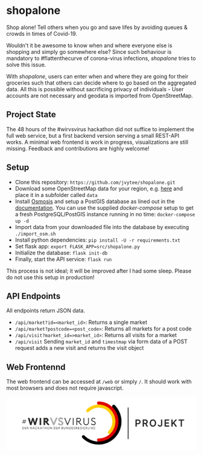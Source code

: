 # shopalone
Shop alone! Tell others when you go and save lifes by avoiding queues &amp; crowds in times of Covid-19.

Wouldn't it be awesome to know when and where everyone else is shopping and simply go somewhere else?
Since such behaviour is mandatory to #flattenthecurve of corona-virus infections, *shopalone* tries to solve this issue.

With *shopalone*, users can enter when and where they are going for their groceries such that others can decide where to go based on the aggregated data.
All this is possible without sacrificing privacy of individuals - User accounts are not necessary and geodata is imported from OpenStreetMap.

## Project State
The 48 hours of the #wirvsvirus hackathon did not suffice to implement the full web service, but a first backend version serving a small REST-API works.
A minimal web frontend is work in progress, visualizations are still missing.
Feedback and contributions are highly welcome!

## Setup
- Clone this repository: `https://github.com/jvytee/shopalone.git`
- Download some OpenStreetMap data for your region, e.g. [here](https://download.geofabrik.de/) and place it in a subfolder called `data`
- Install [Osmosis](https://github.com/openstreetmap/osmosis) and setup a PostGIS database as lined out in the [documentation](https://wiki.openstreetmap.org/wiki/Osmosis/PostGIS_Setup). You can use the supplied *docker-compose* setup to get a fresh PostgreSQL/PostGIS instance running in no time: `docker-compose up -d`
- Import data from your downloaded file into the database by executing `./import_osm.sh`
- Install python dependencies: `pip install -U -r requirements.txt`
- Set flask app: `export FLASK_APP=src/shopalone.py`
- Initialize the database: `flask init-db`
- Finally, start the API service: `flask run`

This process is not ideal; it will be improved after I had some sleep. Please do not use this setup in production!

## API Endpoints
All endpoints return JSON data.
- `/api/market?id=<market_id>`: Returns a single market
- `/api/market?postcode=<post_code>`: Returns all markets for a post code
- `/api/visit?market_id=>market_id>`: Returns all visits for a market
- `/api/visit` Sending `market_id` and `timestmap` via form data of a POST request adds a new visit and returns the visit object

## Web Frontennd
The web frontend can be accessed at `/web` or simply `/`. It should work with most browsers and does not require javascript.

![](Logo_Projekt_01.png)
